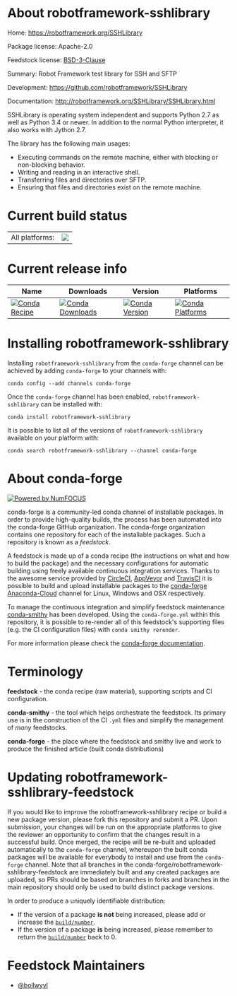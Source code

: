 About robotframework-sshlibrary
===============================

Home: https://robotframework.org/SSHLibrary

Package license: Apache-2.0

Feedstock license: [BSD-3-Clause](https://github.com/conda-forge/robotframework-sshlibrary-feedstock/blob/master/LICENSE.txt)

Summary: Robot Framework test library for SSH and SFTP

Development: https://github.com/robotframework/SSHLibrary

Documentation: http://robotframework.org/SSHLibrary/SSHLibrary.html

SSHLibrary is operating system independent and supports Python 2.7 as well
as Python 3.4 or newer. In addition to the normal Python interpreter, it
also works with Jython 2.7.

The library has the following main usages:

- Executing commands on the remote machine, either with blocking or
  non-blocking behavior.
- Writing and reading in an interactive shell.
- Transferring files and directories over SFTP.
- Ensuring that files and directories exist on the remote machine.


Current build status
====================


<table><tr><td>All platforms:</td>
    <td>
      <a href="https://dev.azure.com/conda-forge/feedstock-builds/_build/latest?definitionId=4302&branchName=master">
        <img src="https://dev.azure.com/conda-forge/feedstock-builds/_apis/build/status/robotframework-sshlibrary-feedstock?branchName=master">
      </a>
    </td>
  </tr>
</table>

Current release info
====================

| Name | Downloads | Version | Platforms |
| --- | --- | --- | --- |
| [![Conda Recipe](https://img.shields.io/badge/recipe-robotframework--sshlibrary-green.svg)](https://anaconda.org/conda-forge/robotframework-sshlibrary) | [![Conda Downloads](https://img.shields.io/conda/dn/conda-forge/robotframework-sshlibrary.svg)](https://anaconda.org/conda-forge/robotframework-sshlibrary) | [![Conda Version](https://img.shields.io/conda/vn/conda-forge/robotframework-sshlibrary.svg)](https://anaconda.org/conda-forge/robotframework-sshlibrary) | [![Conda Platforms](https://img.shields.io/conda/pn/conda-forge/robotframework-sshlibrary.svg)](https://anaconda.org/conda-forge/robotframework-sshlibrary) |

Installing robotframework-sshlibrary
====================================

Installing `robotframework-sshlibrary` from the `conda-forge` channel can be achieved by adding `conda-forge` to your channels with:

```
conda config --add channels conda-forge
```

Once the `conda-forge` channel has been enabled, `robotframework-sshlibrary` can be installed with:

```
conda install robotframework-sshlibrary
```

It is possible to list all of the versions of `robotframework-sshlibrary` available on your platform with:

```
conda search robotframework-sshlibrary --channel conda-forge
```


About conda-forge
=================

[![Powered by NumFOCUS](https://img.shields.io/badge/powered%20by-NumFOCUS-orange.svg?style=flat&colorA=E1523D&colorB=007D8A)](http://numfocus.org)

conda-forge is a community-led conda channel of installable packages.
In order to provide high-quality builds, the process has been automated into the
conda-forge GitHub organization. The conda-forge organization contains one repository
for each of the installable packages. Such a repository is known as a *feedstock*.

A feedstock is made up of a conda recipe (the instructions on what and how to build
the package) and the necessary configurations for automatic building using freely
available continuous integration services. Thanks to the awesome service provided by
[CircleCI](https://circleci.com/), [AppVeyor](https://www.appveyor.com/)
and [TravisCI](https://travis-ci.com/) it is possible to build and upload installable
packages to the [conda-forge](https://anaconda.org/conda-forge)
[Anaconda-Cloud](https://anaconda.org/) channel for Linux, Windows and OSX respectively.

To manage the continuous integration and simplify feedstock maintenance
[conda-smithy](https://github.com/conda-forge/conda-smithy) has been developed.
Using the ``conda-forge.yml`` within this repository, it is possible to re-render all of
this feedstock's supporting files (e.g. the CI configuration files) with ``conda smithy rerender``.

For more information please check the [conda-forge documentation](https://conda-forge.org/docs/).

Terminology
===========

**feedstock** - the conda recipe (raw material), supporting scripts and CI configuration.

**conda-smithy** - the tool which helps orchestrate the feedstock.
                   Its primary use is in the construction of the CI ``.yml`` files
                   and simplify the management of *many* feedstocks.

**conda-forge** - the place where the feedstock and smithy live and work to
                  produce the finished article (built conda distributions)


Updating robotframework-sshlibrary-feedstock
============================================

If you would like to improve the robotframework-sshlibrary recipe or build a new
package version, please fork this repository and submit a PR. Upon submission,
your changes will be run on the appropriate platforms to give the reviewer an
opportunity to confirm that the changes result in a successful build. Once
merged, the recipe will be re-built and uploaded automatically to the
`conda-forge` channel, whereupon the built conda packages will be available for
everybody to install and use from the `conda-forge` channel.
Note that all branches in the conda-forge/robotframework-sshlibrary-feedstock are
immediately built and any created packages are uploaded, so PRs should be based
on branches in forks and branches in the main repository should only be used to
build distinct package versions.

In order to produce a uniquely identifiable distribution:
 * If the version of a package **is not** being increased, please add or increase
   the [``build/number``](https://conda.io/docs/user-guide/tasks/build-packages/define-metadata.html#build-number-and-string).
 * If the version of a package **is** being increased, please remember to return
   the [``build/number``](https://conda.io/docs/user-guide/tasks/build-packages/define-metadata.html#build-number-and-string)
   back to 0.

Feedstock Maintainers
=====================

* [@bollwyvl](https://github.com/bollwyvl/)

